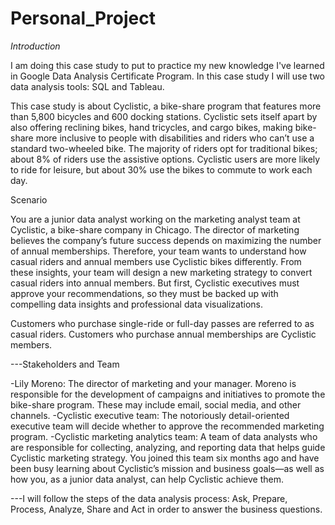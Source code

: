 # Personal_Project

*Introduction*

I am doing this case study to put to practice my new knowledge I've learned in Google Data Analysis Certificate Program. In this case study I will use two data analysis tools: SQL and Tableau.

This case study is about Cyclistic, a bike-share program that features more than 5,800 bicycles and 600 docking stations. Cyclistic sets itself apart by also offering reclining bikes, hand tricycles, and cargo bikes, making bike-share more inclusive to people with disabilities and riders who can’t use a standard two-wheeled bike. The majority of riders opt for traditional bikes; about 8% of riders use the assistive options. Cyclistic users are more likely to ride for leisure, but about 30% use the bikes to commute to work each day.


Scenario

You are a junior data analyst working on the marketing analyst team at Cyclistic, a bike-share company in Chicago. The director of marketing believes the company’s future success depends on maximizing the number of annual memberships. Therefore, your team wants to understand how casual riders and annual members use Cyclistic bikes differently. From these insights, your team will design a new marketing strategy to convert casual riders into annual members. But first, Cyclistic executives must approve your recommendations, so they must be backed up with compelling data insights and professional data visualizations.

Customers who purchase single-ride or full-day passes are referred to as casual riders.
Customers who purchase annual memberships are Cyclistic members.

---Stakeholders and Team

-Lily Moreno: The director of marketing and your manager. Moreno is responsible for the development of campaigns and initiatives to promote the bike-share program. These may include email, social media, and other channels.
-Cyclistic executive team: The notoriously detail-oriented executive team will decide whether to approve the recommended marketing program.
-Cyclistic marketing analytics team: A team of data analysts who are responsible for collecting, analyzing, and reporting data that helps guide Cyclistic marketing strategy. You joined this team six months ago and have been busy learning about Cyclistic’s mission and business goals—as well as how you, as a junior data analyst, can help Cyclistic achieve them.

---I will follow the steps of the data analysis process: Ask, Prepare, Process, Analyze, Share and Act in order to answer the business questions.
